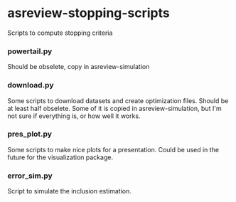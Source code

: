 # asreview-stopping-scripts

Scripts to compute stopping criteria

### powertail.py

Should be obselete, copy in asreview-simulation

### download.py

Some scripts to download datasets and create optimization files. Should be at least half obselete.
Some of it is copied in asreview-simulation, but I'm not sure if everything is, or how well it works.

### pres_plot.py

Some scripts to make nice plots for a presentation. Could be used in the future for the visualization
package.

### error_sim.py

Script to simulate the inclusion estimation.
